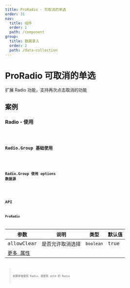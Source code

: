 ```yaml
---
title: ProRadio - 可取消的单选
order: 31
nav:
  title: 组件
  order: 1
  path: /component
group:
  title: 数据录入
  order: 2
  path: /data-collection
---
```


# ProRadio 可取消的单选

扩展 Radio 功能，支持再次点击取消的功能

## 案例

### Radio - 使用

<code src="./demos/demo-radio.tsx" />

### Radio.Group 基础使用

<code src="./demos/demo1.tsx" />

### Radio.Group 使用 options 数据源

<code src="./demos/demo-options.tsx" />

## API

### ProRadio

| 参数 | 说明 | 类型 | 默认值 |
| --- | --- | --- | --- |
| allowClear | 是否允许取消选择 | `boolean` | true |
| [更多 属性 ](https://ant.design/components/radio-cn/#API) |  |  |  |

> 如需单独使用 Radio，请使用 antd 的 Radio
